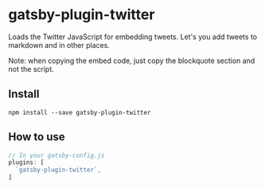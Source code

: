 # gatsby-plugin-twitter

Loads the Twitter JavaScript for embedding tweets. Let's you add tweets to markdown and in other
places.

Note: when copying the embed code, just copy the blockquote section and not the script.

## Install

`npm install --save gatsby-plugin-twitter`

## How to use

```javascript
// In your gatsby-config.js
plugins: [
  `gatsby-plugin-twitter`,
]
```

